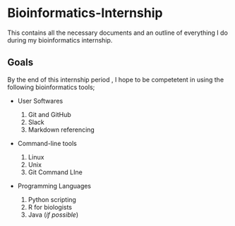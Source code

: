 # Bioinformatics-Internship

This contains all the necessary documents and an outline of everything I do during my bioinformatics internship.

## Goals
By the end of this internship period , I hope to be competetent in using the following bioinformatics tools;

* User Softwares
  1. Git and GitHub
  2. Slack
  3. Markdown referencing
  
* Command-line tools
  1. Linux
  2. Unix
  3. Git Command LIne
  
* Programming Languages
  1. Python scripting
  2. R for biologists
  3. Java (*if possible*)
